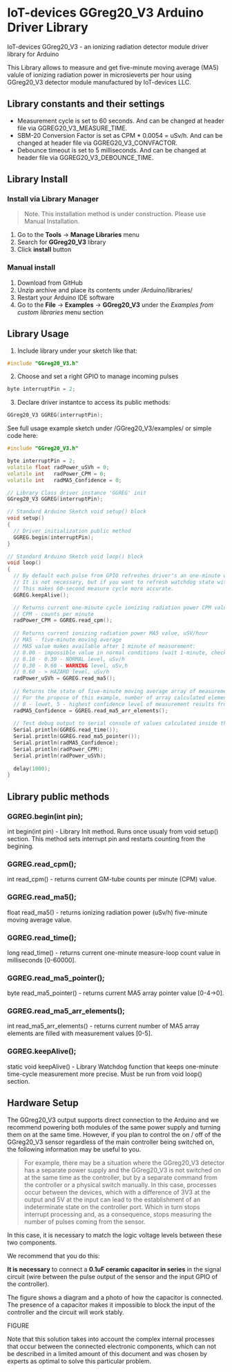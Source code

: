# IoT-devices GGreg20_V3 Arduino Driver Library

IoT-devices GGreg20_V3 - an ionizing radiation detector module driver library for Arduino

This Library allows to measure and get five-minute moving average (MA5) valule of ionizing radiation power in microsieverts per hour using GGreg20_V3 detector module manufactured by IoT-devices LLC. 

## Library constants and their settings
- Measurement cycle is set to 60 seconds. And can be changed at header file via GGREG20_V3_MEASURE_TIME.
- SBM-20 Conversion Factor is set as CPM * 0.0054 = uSv/h. And can be changed at header file via GGREG20_V3_CONVFACTOR.
- Debounce timeout is set to 5 milliseconds. And can be changed at header file via GGREG20_V3_DEBOUNCE_TIME.

## Library Install
### Install via Library Manager
> Note. This installation method is under construction. Please use Manual Installation.
1. Go to the **Tools** -> **Manage Libraries** menu
2. Search for **GGreg20_V3** library
3. Click **install** button
### Manual install
1. Download from GitHub
2. Unzip archive and place its contents under /Arduino/libraries/
3. Restart your Arduino IDE software
4. Go to the **File** -> **Examples** -> **GGreg20_V3** under the _Examples from custom libraries_ menu section

## Library Usage

1. Include library under your sketch like that:
````C++
#include "GGreg20_V3.h"
````
2. Choose and set a right GPIO to manage incoming pulses
````C++
byte interruptPin = 2;
````
3. Declare driver instantce to access its public methods:
````C++
GGreg20_V3 GGREG(interruptPin);
````
See full usage example sketch under /GGreg20_V3/examples/ or simple code here:
````C++
#include "GGreg20_V3.h"

byte interruptPin = 2;
volatile float radPower_uSVh = 0;
volatile int   radPower_CPM = 0;
volatile int   radMA5_Confidence = 0;

// Library Class driver instance 'GGREG' init
GGreg20_V3 GGREG(interruptPin);

// Standard Arduino Sketch void setup() block
void setup()
{
  // Driver initialization public method
  GGREG.begin(interruptPin);
}

// Standard Arduino Sketch void loop() block
void loop()
{
  // By default each pulse from GPIO refreshes driver's an one-minute watchdog time counter.
  // It is not necessary, but if you want to refresh watchdog state with a higher frequency, you may also call it from the void loop() here.
  // This makes 60-second measure cycle more accurate.
  GGREG.keepAlive();

  // Returns current one-minute cycle ionizing radiation power CPM value, uSV/hour
  // CPM - counts per minute
  radPower_CPM = GGREG.read_cpm();
  
  // Returns current ionizing radiation power MA5 value, uSV/hour
  // MA5 - five-minute moving average
  // MA5 value makes available after 1 minute of measurement:
  // 0.00 - impossible value in normal conditions (wait 1-minute, check sensor, wiring and power)
  // 0.10 - 0.30 - NORMAL level, uSv/h
  // 0.30 - 0.60 - WARNING level, uSv,h
  // 0.60 - > HAZARD level, uSv/h
  radPower_uSVh = GGREG.read_ma5();
  
  // Returns the state of five-minute moving average array of measurements
  // For the propose of this example, number of array calculated elements may be treated as confidence level
  // 0 - lowet, 5 - highest confidence level of measurement results from program start
  radMA5_Confidence = GGREG.read_ma5_arr_elements();
  
  // Test debug output to serial console of values calculated inside the GGreg20_V3 driver library
  Serial.println(GGREG.read_time());
  Serial.println(GGREG.read_ma5_pointer());
  Serial.println(radMA5_Confidence);
  Serial.println(radPower_CPM);
  Serial.println(radPower_uSVh);
  
  delay(1000);
}
````

## Library public methods
### GGREG.begin(int pin);
int begin(int pin) - Library Init method. Runs once usualy from void setup() section. This method sets interrupt pin and restarts counting from the begining. 

### GGREG.read_cpm();
int read_cpm() - returns current GM-tube counts per minute (CPM) value.

### GGREG.read_ma5();
float read_ma5() - returns ionizing radiation power (uSv/h) five-minute moving average value.

### GGREG.read_time();
long read_time()  - returns current one-minute measure-loop count value in milliseconds [0-60000].

### GGREG.read_ma5_pointer();
byte read_ma5_pointer() - returns current MA5 array pointer value [0-4->0].

### GGREG.read_ma5_arr_elements();
int read_ma5_arr_elements() - returns current number of MA5 array elements are filled with measurement values [0-5].

### GGREG.keepAlive();
static void keepAlive() - Library Watchdog function that keeps one-minute time-cycle measurement more precise. Must be run from void loop() section.

## Hardware Setup
The GGreg20_V3 output supports direct connection to the Arduino and we recommend powering both modules of the same power supply and turning them on at the same time.
However, if you plan to control the on / off of the GGreg20_V3 sensor regardless of the main controller being switched on, the following information may be useful to you.

>For example, there may be a situation where the GGreg20_V3 detector has a separate power supply and the GGreg20_V3 is not switched on at the same time as the controller, but by a separate command from the controller or a physical switch manually.
In this case, processes occur between the devices, which with a difference of 3V3 at the output and 5V at the input can lead to the establishment of an indeterminate state on the controller port. Which in turn stops interrupt processing and, as a consequence, stops measuring the number of pulses coming from the sensor.

In this case, it is necessary to match the logic voltage levels between these two components.

We recommend that you do this:

**It is necessary** to connect a **0.1uF ceramic capacitor in series** in the signal circuit (wire between the pulse output of the sensor and the input GPIO of the controller). 

The figure shows a diagram and a photo of how the capacitor is connected. The presence of a capacitor makes it impossible to block the input of the controller and the circuit will work stably.

FIGURE

Note that this solution takes into account the complex internal processes that occur between the connected electronic components, which can not be described in a limited amount of this document and was chosen by experts as optimal to solve this particular problem.
